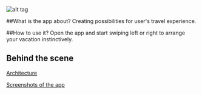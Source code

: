 ![alt tag](https://cloud.githubusercontent.com/assets/17296898/16355636/d1eee11a-3a71-11e6-8ed1-a875c65a88c1.png)

##What is the app about?
Creating possibilities for user's travel experience.

##How to use it?
Open the app and start swiping left or right to arrange your vacation instinctively.

## Behind the scene
[Architecture](./READMORE.md)

[Screenshots of the app](./Screenshot.md)
